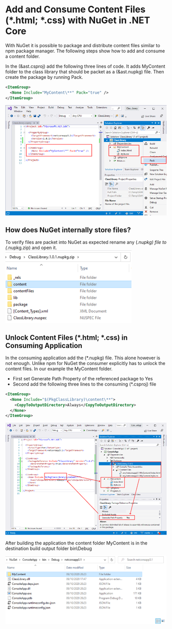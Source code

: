# Add and Consume Content Files (*.html; *.css) with NuGet in .NET Core
With NuGet it is possible to package and distribute content files similar to npm package manager. The following steps show how to add and consume a content folder.

In the (&ast.csproj) add the following three lines of code. It adds MyContent folder to the class library that should be packet as a (&ast.nupkg) file. Then create the package by running Pack.

```xml
<ItemGroup>
  <None Include="MyContent\**" Pack="true" />
</ItemGroup>
```

![Add content folder to NuGet](Doc/NuGetPackage.png)

## How does NuGet internally store files?
To verify files are packet into NuGet as expected rename any (*.nupkg) file to (*.nupkg.zip) and open it.
![Unzip NuGet package](Doc/NuGetZip.png)

## Unlock Content Files (*.html; *.css) in Consuming Application
In the consuming application add the (*.nupkg) file. This alone however is not enough. Unlike npm for NuGet the consumer explicitly has to unlock the content files. In our example the MyContent folder.
* First set Generate Path Property of the referenced package to Yes
* Second add the following three lines to the consuming (*.csproj) file

```xml
<ItemGroup>
  <None Include="$(PkgClassLibrary)\content\**">
    <CopyToOutputDirectory>Always</CopyToOutputDirectory>
  </None>
</ItemGroup>
```

![Unlock content files from NuGet package in consuming application](Doc/NuGetPackageUnlockContent.png)

After building the application the content folder MyContent is in the destination build output folder bin\Debug

![Consuming application with content folder from NuGet package in build output folder](Doc/BuildOutput.png)
